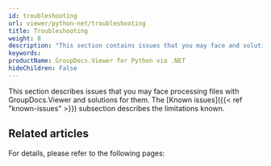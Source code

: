 ```yaml
---
id: troubleshooting
url: viewer/python-net/troubleshooting
title: Troubleshooting
weight: 8
description: "This section contains issues that you may face and solutions for them when processing files with GroupDocs.Viewer."
keywords: 
productName: GroupDocs.Viewer for Python via .NET
hideChildren: False
---
```

This section describes issues that you may face processing files with GroupDocs.Viewer and solutions for them. The [Known issues]({{< ref "known-issues" >}}) subsection describes the limitations known.

## Related articles

For details, please refer to the following pages:


